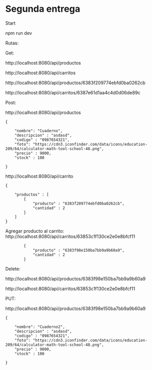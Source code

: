 # Segunda entrega

Start

npm run dev

Rutas:

Get:

http://localhost:8080/api/productos

http://localhost:8080/api/carritos

http://localhost:8080/api/productos/6383f209774ebfd0ba0262cb

http://localhost:8080/api/carritos/6387e61d1aa4c4d0d06de89c



Post:

http://localhost:8080/api/productos


    {

        "nombre": "Cuaderno",
        "descripcion" : "asdasd",
        "codigo" : "0987654321",
        "foto": "https://cdn3.iconfinder.com/data/icons/education-209/64/calculator-math-tool-school-48.png",
        "precio" : 9000,
        "stock" : 100

    }


http://localhost:8080/api/carrito

    {

        "productos" : [
            {
                "producto" : "6383f209774ebfd0ba0262cb",
                "cantidad" : 2
            }
        ]
    }
    

Agregar producto al carrito: 
http://localhost:8080/api/carritos/63853c1f130ce2e0e8bfcf11



            {
                "producto" : "6383f98e150ba7bb9a9b60a9",
                "cantidad" : 2
            }
            

Delete: 

http://localhost:8080/api/productos/6383f98e150ba7bb9a9b60a9

http://localhost:8080/api/carritos/63853c1f130ce2e0e8bfcf11



PUT:

http://localhost:8080/api/productos/6383f98e150ba7bb9a9b60a9

    {

        "nombre": "Cuaderno2",
        "descripcion" : "asdasd",
        "codigo" : "0987654321",
        "foto": "https://cdn3.iconfinder.com/data/icons/education-209/64/calculator-math-tool-school-48.png",
        "precio" : 9000,
        "stock" : 100

    }



